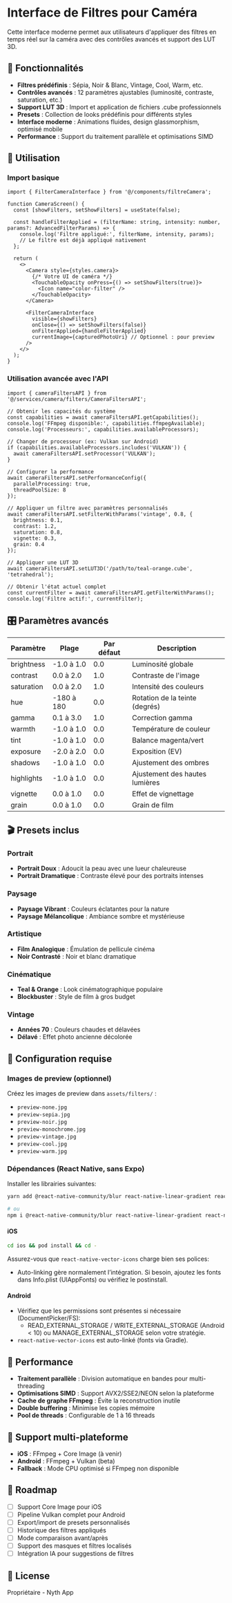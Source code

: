 # Interface de Filtres pour Caméra

Cette interface moderne permet aux utilisateurs d'appliquer des filtres en temps réel sur la caméra avec des contrôles avancés et support des LUT 3D.

## 🎨 Fonctionnalités

- **Filtres prédéfinis** : Sépia, Noir & Blanc, Vintage, Cool, Warm, etc.
- **Contrôles avancés** : 12 paramètres ajustables (luminosité, contraste, saturation, etc.)
- **Support LUT 3D** : Import et application de fichiers .cube professionnels
- **Presets** : Collection de looks prédéfinis pour différents styles
- **Interface moderne** : Animations fluides, design glassmorphism, optimisé mobile
- **Performance** : Support du traitement parallèle et optimisations SIMD

## 📱 Utilisation

### Import basique

```tsx
import { FilterCameraInterface } from '@/components/filtreCamera';

function CameraScreen() {
  const [showFilters, setShowFilters] = useState(false);

  const handleFilterApplied = (filterName: string, intensity: number, params?: AdvancedFilterParams) => {
    console.log('Filtre appliqué:', filterName, intensity, params);
    // Le filtre est déjà appliqué nativement
  };

  return (
    <>
      <Camera style={styles.camera}>
        {/* Votre UI de caméra */}
        <TouchableOpacity onPress={() => setShowFilters(true)}>
          <Icon name="color-filter" />
        </TouchableOpacity>
      </Camera>

      <FilterCameraInterface
        visible={showFilters}
        onClose={() => setShowFilters(false)}
        onFilterApplied={handleFilterApplied}
        currentImage={capturedPhotoUri} // Optionnel : pour preview
      />
    </>
  );
}
```

### Utilisation avancée avec l'API

```tsx
import { cameraFiltersAPI } from '@/services/camera/filters/CameraFiltersAPI';

// Obtenir les capacités du système
const capabilities = await cameraFiltersAPI.getCapabilities();
console.log('FFmpeg disponible:', capabilities.ffmpegAvailable);
console.log('Processeurs:', capabilities.availableProcessors);

// Changer de processeur (ex: Vulkan sur Android)
if (capabilities.availableProcessors.includes('VULKAN')) {
  await cameraFiltersAPI.setProcessor('VULKAN');
}

// Configurer la performance
await cameraFiltersAPI.setPerformanceConfig({
  parallelProcessing: true,
  threadPoolSize: 8
});

// Appliquer un filtre avec paramètres personnalisés
await cameraFiltersAPI.setFilterWithParams('vintage', 0.8, {
  brightness: 0.1,
  contrast: 1.2,
  saturation: 0.8,
  vignette: 0.3,
  grain: 0.4
});

// Appliquer une LUT 3D
await cameraFiltersAPI.setLUT3D('/path/to/teal-orange.cube', 'tetrahedral');

// Obtenir l'état actuel complet
const currentFilter = await cameraFiltersAPI.getFilterWithParams();
console.log('Filtre actif:', currentFilter);
```

## 🎛️ Paramètres avancés

| Paramètre | Plage | Par défaut | Description |
|-----------|-------|------------|-------------|
| brightness | -1.0 à 1.0 | 0.0 | Luminosité globale |
| contrast | 0.0 à 2.0 | 1.0 | Contraste de l'image |
| saturation | 0.0 à 2.0 | 1.0 | Intensité des couleurs |
| hue | -180 à 180 | 0.0 | Rotation de la teinte (degrés) |
| gamma | 0.1 à 3.0 | 1.0 | Correction gamma |
| warmth | -1.0 à 1.0 | 0.0 | Température de couleur |
| tint | -1.0 à 1.0 | 0.0 | Balance magenta/vert |
| exposure | -2.0 à 2.0 | 0.0 | Exposition (EV) |
| shadows | -1.0 à 1.0 | 0.0 | Ajustement des ombres |
| highlights | -1.0 à 1.0 | 0.0 | Ajustement des hautes lumières |
| vignette | 0.0 à 1.0 | 0.0 | Effet de vignettage |
| grain | 0.0 à 1.0 | 0.0 | Grain de film |

## 🎬 Presets inclus

### Portrait
- **Portrait Doux** : Adoucit la peau avec une lueur chaleureuse
- **Portrait Dramatique** : Contraste élevé pour des portraits intenses

### Paysage
- **Paysage Vibrant** : Couleurs éclatantes pour la nature
- **Paysage Mélancolique** : Ambiance sombre et mystérieuse

### Artistique
- **Film Analogique** : Émulation de pellicule cinéma
- **Noir Contrasté** : Noir et blanc dramatique

### Cinématique
- **Teal & Orange** : Look cinématographique populaire
- **Blockbuster** : Style de film à gros budget

### Vintage
- **Années 70** : Couleurs chaudes et délavées
- **Délavé** : Effet photo ancienne décolorée

## 🔧 Configuration requise

### Images de preview (optionnel)
Créez les images de preview dans `assets/filters/` :
- `preview-none.jpg`
- `preview-sepia.jpg`
- `preview-noir.jpg`
- `preview-monochrome.jpg`
- `preview-vintage.jpg`
- `preview-cool.jpg`
- `preview-warm.jpg`

### Dépendances (React Native, sans Expo)
Installer les librairies suivantes:

```bash
yarn add @react-native-community/blur react-native-linear-gradient react-native-document-picker react-native-fs react-native-vector-icons @react-native-async-storage/async-storage @react-native-community/slider

# ou
npm i @react-native-community/blur react-native-linear-gradient react-native-document-picker react-native-fs react-native-vector-icons @react-native-async-storage/async-storage @react-native-community/slider
```

#### iOS
```bash
cd ios && pod install && cd -
```

Assurez-vous que `react-native-vector-icons` charge bien ses polices:
- Auto-linking gère normalement l’intégration. Si besoin, ajoutez les fonts dans Info.plist (UIAppFonts) ou vérifiez le postinstall.

#### Android
- Vérifiez que les permissions sont présentes si nécessaire (DocumentPicker/FS):
  - READ_EXTERNAL_STORAGE / WRITE_EXTERNAL_STORAGE (Android < 10) ou MANAGE_EXTERNAL_STORAGE selon votre stratégie.
- `react-native-vector-icons` est auto-linké (fonts via Gradle).

## 🚀 Performance

- **Traitement parallèle** : Division automatique en bandes pour multi-threading
- **Optimisations SIMD** : Support AVX2/SSE2/NEON selon la plateforme
- **Cache de graphe FFmpeg** : Évite la reconstruction inutile
- **Double buffering** : Minimise les copies mémoire
- **Pool de threads** : Configurable de 1 à 16 threads

## 📱 Support multi-plateforme

- **iOS** : FFmpeg + Core Image (à venir)
- **Android** : FFmpeg + Vulkan (beta)
- **Fallback** : Mode CPU optimisé si FFmpeg non disponible

## 🎯 Roadmap

- [ ] Support Core Image pour iOS
- [ ] Pipeline Vulkan complet pour Android
- [ ] Export/import de presets personnalisés
- [ ] Historique des filtres appliqués
- [ ] Mode comparaison avant/après
- [ ] Support des masques et filtres localisés
- [ ] Intégration IA pour suggestions de filtres

## 📄 License

Propriétaire - Nyth App
